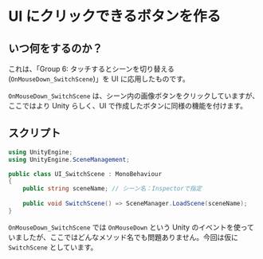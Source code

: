 # UI にクリックできるボタンを作る

## いつ何をするのか？ 

これは、「Group 6: タッチするとシーンを切り替える (`OnMouseDown_SwitchScene`)」を UI に応用したものです。

`OnMouseDown_SwitchScene` は、シーン内の画像ボタンをクリックしていますが、ここではより Unity らしく、UI で作成したボタンに同様の機能を付けます。

## スクリプト

```C#
using UnityEngine;
using UnityEngine.SceneManagement;

public class UI_SwitchScene : MonoBehaviour
{
    public string sceneName; // シーン名：Inspectorで指定
    
    public void SwitchScene() => SceneManager.LoadScene(sceneName);    
}
```

`OnMouseDown_SwitchScene` では `OnMouseDown` という Unity のイベントを使っていましたが、ここではどんなメソッド名でも問題ありません。今回は仮に `SwitchScene` としています。

